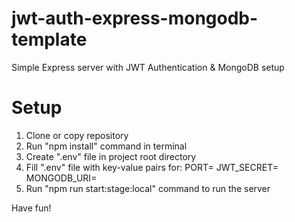 # jwt-auth-express-mongodb-template

Simple Express server with JWT Authentication & MongoDB setup

# Setup

1. Clone or copy repository
2. Run "npm install" command in terminal
3. Create ".env" file in project root directory
4. Fill ".env" file with key-value pairs for: PORT= JWT_SECRET= MONGODB_URI=
5. Run "npm run start:stage:local" command to run the server

Have fun!
